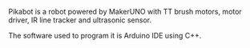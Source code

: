 Pikabot is a robot powered by MakerUNO with TT brush motors, motor driver, IR line tracker and ultrasonic sensor.

The software used to program it is Arduino IDE using C++.
